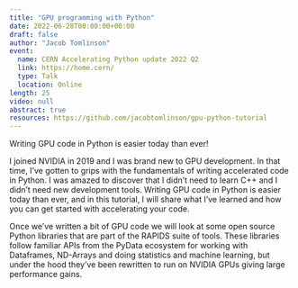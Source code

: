 ```yaml
---
title: "GPU programming with Python"
date: 2022-06-28T00:00:00+00:00
draft: false
author: "Jacob Tomlinson"
event:
  name: CERN Accelerating Python update 2022 Q2
  link: https://home.cern/
  type: Talk
  location: Online
length: 25
video: null
abstract: true
resources: https://github.com/jacobtomlinson/gpu-python-tutorial
---
```


Writing GPU code in Python is easier today than ever!

I joined NVIDIA in 2019 and I was brand new to GPU development. In that time, I’ve gotten to grips with the fundamentals of writing accelerated code in Python. I was amazed to discover that I didn’t need to learn C++ and I didn’t need new development tools. Writing GPU code in Python is easier today than ever, and in this tutorial, I will share what I’ve learned and how you can get started with accelerating your code.

Once we’ve written a bit of GPU code we will look at some open source Python libraries that are part of the RAPIDS suite of tools. These libraries follow familiar APIs from the PyData ecosystem for working with Dataframes, ND-Arrays and doing statistics and machine learning, but under the hood they’ve been rewritten to run on NVIDIA GPUs giving large performance gains.
